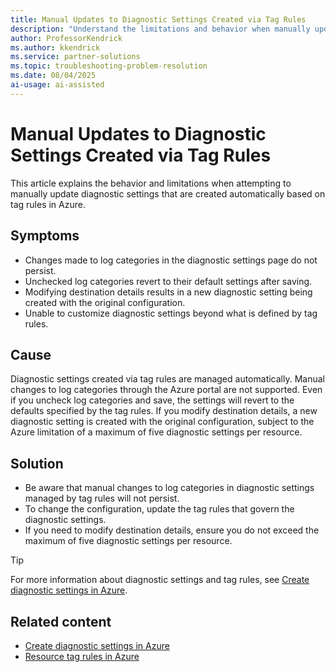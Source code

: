 ```yaml
---
title: Manual Updates to Diagnostic Settings Created via Tag Rules
description: "Understand the limitations and behavior when manually updating diagnostic settings that are created based on tag rules in Azure."
author: ProfessorKendrick
ms.author: kkendrick
ms.service: partner-solutions
ms.topic: troubleshooting-problem-resolution
ms.date: 08/04/2025
ai-usage: ai-assisted
---
```


# Manual Updates to Diagnostic Settings Created via Tag Rules

This article explains the behavior and limitations when attempting to manually update diagnostic settings that are created automatically based on tag rules in Azure.

## Symptoms

- Changes made to log categories in the diagnostic settings page do not persist.
- Unchecked log categories revert to their default settings after saving.
- Modifying destination details results in a new diagnostic setting being created with the original configuration.
- Unable to customize diagnostic settings beyond what is defined by tag rules.

## Cause

Diagnostic settings created via tag rules are managed automatically. Manual changes to log categories through the Azure portal are not supported. Even if you uncheck log categories and save, the settings will revert to the defaults specified by the tag rules. If you modify destination details, a new diagnostic setting is created with the original configuration, subject to the Azure limitation of a maximum of five diagnostic settings per resource.

## Solution

- Be aware that manual changes to log categories in diagnostic settings managed by tag rules will not persist.
- To change the configuration, update the tag rules that govern the diagnostic settings.
- If you need to modify destination details, ensure you do not exceed the maximum of five diagnostic settings per resource.

> [!TIP]
> For more information about diagnostic settings and tag rules, see [Create diagnostic settings in Azure](/azure/azure-monitor/essentials/diagnostic-settings).

## Related content

- [Create diagnostic settings in Azure](/azure/azure-monitor/essentials/diagnostic-settings)
- [Resource tag rules in Azure](/azure/azure-resource-manager/management/tag-resources)